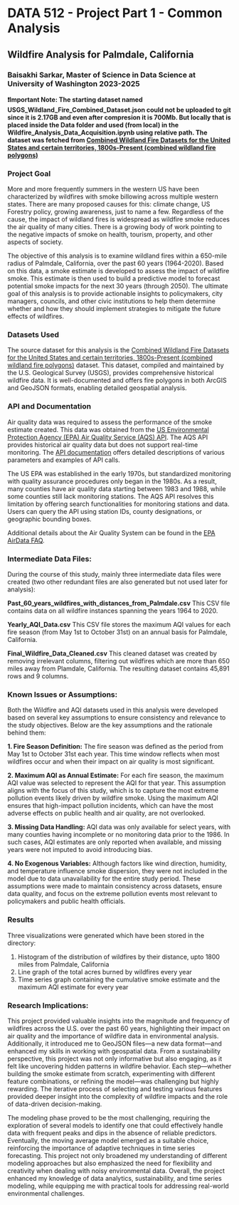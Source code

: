 # DATA 512 - Project Part 1 - Common Analysis
## Wildfire Analysis for Palmdale, California
### Baisakhi Sarkar, Master of Science in Data Science at University of Washington 2023-2025


**❗Important Note: The starting dataset named USGS_Wildland_Fire_Combined_Dataset.json could not be uploaded to git since it is 2.17GB and even after compresion it is 700Mb. But locally that is placed inside the Data folder and used (from local) in the Wildfire_Analysis_Data_Acquisition.ipynb using relative path. The dataset was fetched from [Combined Wildland Fire Datasets for the United States and certain territories, 1800s-Present (combined wildland fire polygons)](https://www.sciencebase.gov/catalog/item/61aa537dd34eb622f699df81)**

### Project Goal

More and more frequently summers in the western US have been characterized by wildfires with smoke billowing across multiple western states. There are many proposed causes for this: climate change, US Forestry policy, growing awareness, just to name a few. Regardless of the cause, the impact of wildland fires is widespread as wildfire smoke reduces the air quality of many cities. There is a growing body of work pointing to the negative impacts of smoke on health, tourism, property, and other aspects of society.

The objective of this analysis is to examine wildland fires within a 650-mile radius of Palmdale, California, over the past 60 years (1964-2020). Based on this data, a smoke estimate is developed to assess the impact of wildfire smoke. This estimate is then used to build a predictive model to forecast potential smoke impacts for the next 30 years (through 2050). The ultimate goal of this analysis is to provide actionable insights to policymakers, city managers, councils, and other civic institutions to help them determine whether and how they should implement strategies to mitigate the future effects of wildfires.

### Datasets Used

The source dataset for this analysis is the [Combined Wildland Fire Datasets for the United States and certain territories, 1800s-Present (combined wildland fire polygons)](https://www.sciencebase.gov/catalog/item/61aa537dd34eb622f699df81) dataset. This dataset, compiled and maintained by the U.S. Geological Survey (USGS), provides comprehensive historical wildfire data. It is well-documented and offers fire polygons in both ArcGIS and GeoJSON formats, enabling detailed geospatial analysis.

### API and Documentation
Air quality data was required to assess the performance of the smoke estimate created. This data was obtained from the [US Environmental Protection Agency (EPA) Air Quality Service (AQS) API](https://aqs.epa.gov/aqsweb/documents/data_api.html). The AQS API provides historical air quality data but does not support real-time monitoring. The [API documentation](https://aqs.epa.gov/aqsweb/documents/data_api.html) offers detailed descriptions of various parameters and examples of API calls.

The US EPA was established in the early 1970s, but standardized monitoring with quality assurance procedures only began in the 1980s. As a result, many counties have air quality data starting between 1983 and 1988, while some counties still lack monitoring stations.
The AQS API resolves this limitation by offering search functionalities for monitoring stations and data. Users can query the API using station IDs, county designations, or geographic bounding boxes.

Additional details about the Air Quality System can be found in the [EPA AirData FAQ](https://www.epa.gov/outdoor-air-quality-data/frequent-questions-about-airdata).

### Intermediate Data Files: 

During the course of this study, mainly three intermediate data files were created (two other redundant files are also generated but not used later for analysis):

**Past_60_years_wildfires_with_distances_from_Palmdale.csv**
This CSV file contains data on all wildfire instances spanning the years 1964 to 2020.

**Yearly_AQI_Data.csv**
This CSV file stores the maximum AQI values for each fire season (from May 1st to October 31st) on an annual basis for Palmdale, California.

**Final_Wildfire_Data_Cleaned.csv**
This cleaned dataset was created by removing irrelevant columns, filtering out wildfires which are more than 650 miles away from Plamdale, California. The resulting dataset contains 45,891 rows and 9 columns.

### Known Issues or Assumptions:

Both the Wildfire and AQI datasets used in this analysis were developed based on several key assumptions to ensure consistency and relevance to the study objectives. Below are the key assumptions and the rationale behind them:

**1. Fire Season Definition:**
The fire season was defined as the period from May 1st to October 31st each year. This time window reflects when most wildfires occur and when their impact on air quality is most significant.

**2. Maximum AQI as Annual Estimate:**
For each fire season, the maximum AQI value was selected to represent the AQI for that year. This assumption aligns with the focus of this study, which is to capture the most extreme pollution events likely driven by wildfire smoke.
Using the maximum AQI ensures that high-impact pollution incidents, which can have the most adverse effects on public health and air quality, are not overlooked.

**3. Missing Data Handling:**
AQI data was only available for select years, with many counties having incomplete or no monitoring data prior to the 1986. In such cases, AQI estimates are only reported when available, and missing years were not imputed to avoid introducing bias.

**4. No Exogenous Variables:**
Although factors like wind direction, humidity, and temperature influence smoke dispersion, they were not included in the model due to data unavailability for the entire study period.
These assumptions were made to maintain consistency across datasets, ensure data quality, and focus on the extreme pollution events most relevant to policymakers and public health officials.

### Results

Three visualizations were generated which have been stored in the directory:
1. Histogram of the distribution of wildfires by their distance, upto 1800 miles from Palmdale, California
2. Line graph of the total acres burned by wildfires every year
3. Time series graph containing the cumulative smoke estimate and the maximum AQI estimate for every year

### Research Implications:

This project provided valuable insights into the magnitude and frequency of wildfires across the U.S. over the past 60 years, highlighting their impact on air quality and the importance of wildfire data in environmental analysis. Additionally, it introduced me to GeoJSON files—a new data format—and enhanced my skills in working with geospatial data.
From a sustainability perspective, this project was not only informative but also engaging, as it felt like uncovering hidden patterns in wildfire behavior. Each step—whether building the smoke estimate from scratch, experimenting with different feature combinations, or refining the model—was challenging but highly rewarding. The iterative process of selecting and testing various features provided deeper insight into the complexity of wildfire impacts and the role of data-driven decision-making.

The modeling phase proved to be the most challenging, requiring the exploration of several models to identify one that could effectively handle data with frequent peaks and dips in the absence of reliable predictors. Eventually, the moving average model emerged as a suitable choice, reinforcing the importance of adaptive techniques in time series forecasting. This project not only broadened my understanding of different modeling approaches but also emphasized the need for flexibility and creativity when dealing with noisy environmental data.
Overall, the project enhanced my knowledge of data analytics, sustainability, and time series modeling, while equipping me with practical tools for addressing real-world environmental challenges.

